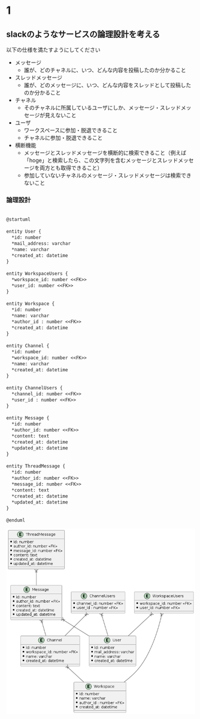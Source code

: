 # 1

## slackのようなサービスの論理設計を考える

以下の仕様を満たすようにしてください

- メッセージ
  - 誰が、どのチャネルに、いつ、どんな内容を投稿したのか分かること
- スレッドメッセージ
  - 誰が、どのメッセージに、いつ、どんな内容をスレッドとして投稿したのか分かること
- チャネル
  - そのチャネルに所属しているユーザにしか、メッセージ・スレッドメッセージが見えないこと
- ユーザ
  - ワークスペースに参加・脱退できること
  - チャネルに参加・脱退できること
- 横断機能
  - メッセージとスレッドメッセージを横断的に検索できること（例えば「hoge」と検索したら、この文字列を含むメッセージとスレッドメッセージを両方とも取得できること）
  - 参加していないチャネルのメッセージ・スレッドメッセージは検索できないこと

### 論理設計

```plantuml

@startuml

entity User {
  *id: number
  *mail_address: varchar
  *name: varchar
  *created_at: datetime
}

entity WorkspaceUsers {
  *workspace_id: number <<FK>>
  *user_id: number <<FK>>
}

entity Workspace {
  *id: number
  *name: varchar
  *author_id : number <<FK>>
  *created_at: datetime
}

entity Channel {
  *id: number
  *workspace_id: number <<FK>>
  *name: varchar
  *created_at: datetime
}

entity ChannelUsers {
  *channel_id: number <<FK>>
  *user_id : number <<FK>>
}

entity Message {
  *id: number
  *author_id: number <<FK>>
  *content: text
  *created_at: datetime
  *updated_at: datetime
}

entity ThreadMessage {
  *id: number
  *author_id: number <<FK>>
  *message_id: number <<FK>>
  *content: text
  *created_at: datetime
  *updated_at: datetime
}

@enduml

```

![UML](chat_tool_erd.png)

